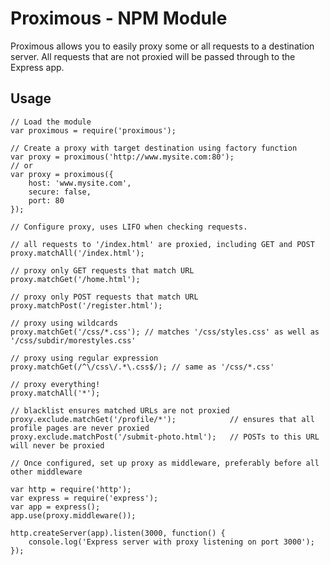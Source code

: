 # Proximous - NPM Module

Proximous allows you to easily proxy some or all requests to a destination server. All requests that
are not proxied will be passed through to the Express app.

## Usage

    // Load the module
    var proximous = require('proximous');

    // Create a proxy with target destination using factory function
    var proxy = proximous('http://www.mysite.com:80');
    // or
    var proxy = proximous({
        host: 'www.mysite.com',
        secure: false,
        port: 80
    });

    // Configure proxy, uses LIFO when checking requests.

    // all requests to '/index.html' are proxied, including GET and POST
    proxy.matchAll('/index.html');

    // proxy only GET requests that match URL
    proxy.matchGet('/home.html');

    // proxy only POST requests that match URL
    proxy.matchPost('/register.html');

    // proxy using wildcards
    proxy.matchGet('/css/*.css'); // matches '/css/styles.css' as well as '/css/subdir/morestyles.css'

    // proxy using regular expression
    proxy.matchGet(/^\/css\/.*\.css$/); // same as '/css/*.css'

    // proxy everything!
    proxy.matchAll('*');

    // blacklist ensures matched URLs are not proxied
    proxy.exclude.matchGet('/profile/*');            // ensures that all profile pages are never proxied
    proxy.exclude.matchPost('/submit-photo.html');   // POSTs to this URL will never be proxied

    // Once configured, set up proxy as middleware, preferably before all other middleware

    var http = require('http');
    var express = require('express');
    var app = express();
    app.use(proxy.middleware());

    http.createServer(app).listen(3000, function() {
        console.log('Express server with proxy listening on port 3000');
    });
